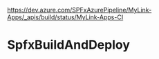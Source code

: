 https://dev.azure.com/SPFxAzurePipeline/MyLink-Apps/_apis/build/status/MyLink-Apps-CI

# SpfxBuildAndDeploy
